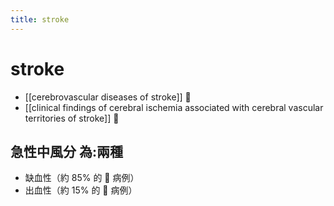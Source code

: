 ```yaml
---
title: stroke
---
```


# stroke

- [[cerebrovascular diseases of stroke]] 󰒖
- [[clinical findings of cerebral ischemia associated with cerebral vascular territories of stroke]] 󰒖

## 急性中風分 為:兩種

- 缺血性（約 85% 的  病例）
- 出血性（約 15% 的  病例）
